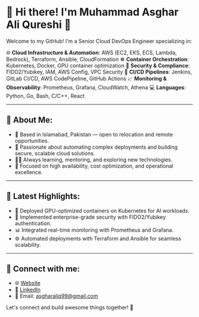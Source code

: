 # 👋 Hi there! I'm **Muhammad Asghar Ali Qureshi** 🚀

Welcome to my GitHub! I'm a Senior Cloud DevOps Engineer specializing in:

🌐 **Cloud Infrastructure & Automation**: AWS (EC2, EKS, ECS, Lambda, Bedrock), Terraform, Ansible, CloudFormation
☸️ **Container Orchestration**: Kubernetes, Docker, GPU container optimization
🔐 **Security & Compliance**: FIDO2/Yubikey, IAM, AWS Config, VPC Security
🔧 **CI/CD Pipelines**: Jenkins, GitLab CI/CD, AWS CodePipeline, GitHub Actions
📈 **Monitoring & Observability**: Prometheus, Grafana, CloudWatch, Athena
💻 **Languages**: Python, Go, Bash, C/C++, React

---

## 🌟 About Me:

* 📍 Based in Islamabad, Pakistan — open to relocation and remote opportunities.
* 💼 Passionate about automating complex deployments and building secure, scalable cloud solutions.
* 🧑‍💻 Always learning, mentoring, and exploring new technologies.
* 🎯 Focused on high availability, cost optimization, and operational excellence.

---

## 📌 Latest Highlights:

* 🚀 Deployed GPU-optimized containers on Kubernetes for AI workloads.
* 🔐 Implemented enterprise-grade security with FIDO2/Yubikey authentication.
* 📊 Integrated real-time monitoring with Prometheus and Grafana.
* ⚙️ Automated deployments with Terraform and Ansible for seamless scalability.

---

## 💬 Connect with me:

* 🌐 [Website](https://asghar-qureshi.com)
* 💼 [LinkedIn]([https://linkedin.com/in/asghar-qureshi](https://www.linkedin.com/in/muhammad-asghar-ali-qureshi-634804182/))
* 📨 Email: [asgharaliq99@gmail.com](mailto:asgharaliq99@gmail.com)

Let's connect and build awesome things together! 🚀
